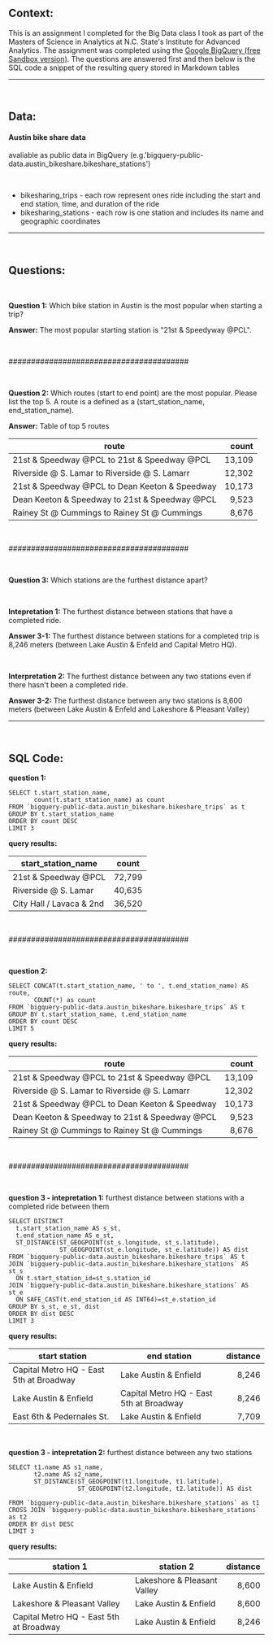 ## Context:

This is an assignment I completed for the Big Data class I took as part of the Masters of Science in Analytics at N.C. State's Institute for Advanced Analytics. The assignment was completed using the [Google BigQuery (free Sandbox version)](https://console.cloud.google.com/bigquery). The questions are answered first and then below is the SQL code a snippet of the resulting query stored in Markdown tables

---

</br>

## Data:

####  Austin bike share data

avaliable as public data in BigQuery (e.g.'bigquery-public-data.austin_bikeshare.bikeshare_stations')

</br>

* bikesharing_trips - each row represent ones ride including the start and end station, time, and duration of the ride
* bikesharing_stations - each row is one station and includes its name and geographic coordinates

---

</br>

## Questions:

</br>

**Question 1:** Which bike station in Austin is the most popular when starting a trip?

**Answer:** The most popular starting station is "21st & Speedyway @PCL".
 
</br>

########################################

</br>
 
**Question 2:** Which routes (start to end point) are the most popular. Please list the top 5. A route is a defined as a (start_station_name, end_station_name).

**Answer:** Table of top 5 routes

| **route** | **count** |
|---|---:|
| 21st & Speedway @PCL to 21st & Speedway @PCL | 13,109 |
| Riverside @ S. Lamar to Riverside @ S. Lamarr | 12,302 |
| 21st & Speedway @PCL to Dean Keeton & Speedway | 10,173 |
| Dean Keeton & Speedway to 21st & Speedway @PCL | 9,523 |
| Rainey St @ Cummings to Rainey St @ Cummings | 8,676 |

</br>

########################################

</br>

**Question 3:** Which stations are the furthest distance apart?

</br>

**Intepretation 1:** The furthest distance between stations that have a completed ride.

**Answer 3-1:** The furthest distance between stations for a completed trip is 8,246 meters (between Lake Austin & Enfeld and Capital Metro HQ).

<br/>

**Interpretation 2:** The furthest distance between any two stations even if there hasn't been a completed ride.

**Answer 3-2:** The furthest distance between any two stations is 8,600 meters (between Lake Austin & Enfeld and Lakeshore & Pleasant Valley)
    
---

</br>

## SQL Code:

**question 1:**

```
SELECT t.start_station_name, 
       count(t.start_station_name) as count
FROM `bigquery-public-data.austin_bikeshare.bikeshare_trips` as t
GROUP BY t.start_station_name
ORDER BY count DESC
LIMIT 3
```

**query results:**

| **start_station_name** | **count** |
|---|---|
| 21st & Speedway @PCL | 72,799 |
| Riverside @ S. Lamar | 40,635 |
| City Hall / Lavaca & 2nd | 36,520 |

</br>

########################################

</br>

**question 2:**

```
SELECT CONCAT(t.start_station_name, ' to ', t.end_station_name) AS route,
       COUNT(*) as count
FROM `bigquery-public-data.austin_bikeshare.bikeshare_trips` AS t
GROUP BY t.start_station_name, t.end_station_name
ORDER BY count DESC
LIMIT 5
```

**query results:**

| **route** | **count** |
|---|---:|
| 21st & Speedway @PCL to 21st & Speedway @PCL | 13,109 |
| Riverside @ S. Lamar to Riverside @ S. Lamarr | 12,302 |
| 21st & Speedway @PCL to Dean Keeton & Speedway | 10,173 |
| Dean Keeton & Speedway to 21st & Speedway @PCL | 9,523 |
| Rainey St @ Cummings to Rainey St @ Cummings | 8,676 |


</br>

########################################

</br>

**question 3 - intepretation 1:** furthest distance between stations with a completed ride between them

```
SELECT DISTINCT 
  t.start_station_name AS s_st,
  t.end_station_name AS e_st,
  ST_DISTANCE(ST_GEOGPOINT(st_s.longitude, st_s.latitude), 
              ST_GEOGPOINT(st_e.longitude, st_e.latitude)) AS dist
FROM `bigquery-public-data.austin_bikeshare.bikeshare_trips` AS t
JOIN `bigquery-public-data.austin_bikeshare.bikeshare_stations` AS st_s
  ON t.start_station_id=st_s.station_id
JOIN `bigquery-public-data.austin_bikeshare.bikeshare_stations` AS st_e
  ON SAFE_CAST(t.end_station_id AS INT64)=st_e.station_id
GROUP BY s_st, e_st, dist
ORDER BY dist DESC
LIMIT 3
```

**query results:**

| **start station** | **end station** | **distance** |
|---|---|---:|
| Capital Metro HQ - East 5th at Broadway | Lake Austin & Enfield | 8,246 |
| Lake Austin & Enfield | Capital Metro HQ - East 5th at Broadway | 8,246 |
| East 6th & Pedernales St. | Lake Austin & Enfield | 7,709 |

</br>

**question 3 - intepretation 2:** furthest distance between any two stations

```
SELECT t1.name AS s1_name,
       t2.name AS s2_name,
       ST_DISTANCE(ST_GEOGPOINT(t1.longitude, t1.latitude), 
                   ST_GEOGPOINT(t2.longitude, t2.latitude)) AS dist      
FROM `bigquery-public-data.austin_bikeshare.bikeshare_stations` as t1
CROSS JOIN `bigquery-public-data.austin_bikeshare.bikeshare_stations` as t2
ORDER BY dist DESC
LIMIT 3
```

**query results:**

| **station 1** | **station 2** | **distance**|
|---|---|---:|
| Lake Austin & Enfield | Lakeshore & Pleasant Valley | 8,600 |
| Lakeshore & Pleasant Valley | Lake Austin & Enfield | 8,600 |
| Capital Metro HQ - East 5th at Broadway | Lake Austin & Enfield | 8,246 |
